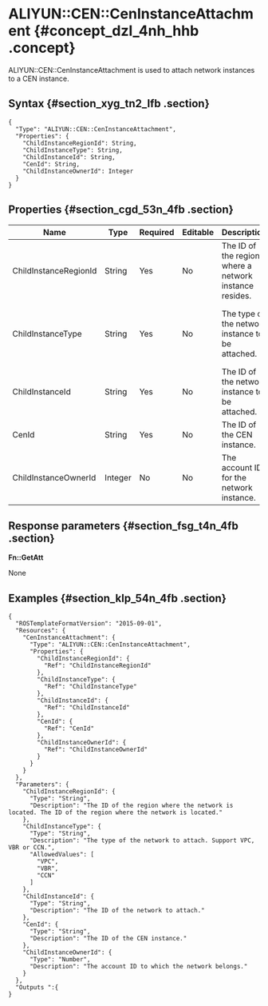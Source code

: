 # ALIYUN::CEN::CenInstanceAttachment {#concept_dzl_4nh_hhb .concept}

ALIYUN::CEN::CenInstanceAttachment is used to attach network instances to a CEN instance.

## Syntax {#section_xyg_tn2_lfb .section}

```language-json
{
  "Type": "ALIYUN::CEN::CenInstanceAttachment",
  "Properties": {
    "ChildInstanceRegionId": String,
    "ChildInstanceType": String,
    "ChildInstanceId": String,
    "CenId": String,
    "ChildInstanceOwnerId": Integer
  }
}
```

## Properties {#section_cgd_53n_4fb .section}

|Name|Type|Required|Editable|Description|Validity|
|----|----|--------|--------|-----------|--------|
|ChildInstanceRegionId|String|Yes|No|The ID of the region where a network instance resides.|None|
|ChildInstanceType|String|Yes|No|The type of the network instance to be attached.|Valid values: VPC, VBR, and CCN.|
|ChildInstanceId|String|Yes|No|The ID of the network instance to be attached.|None|
|CenId|String|Yes|No|The ID of the CEN instance.|None|
|ChildInstanceOwnerId|Integer|No|No|The account ID for the network instance.|None|

## Response parameters {#section_fsg_t4n_4fb .section}

**Fn::GetAtt**

None

## Examples {#section_klp_54n_4fb .section}

```language-json
{
  "ROSTemplateFormatVersion": "2015-09-01",
  "Resources": {
    "CenInstanceAttachment": {
      "Type": "ALIYUN::CEN::CenInstanceAttachment",
      "Properties": {
        "ChildInstanceRegionId": {
          "Ref": "ChildInstanceRegionId"
        },
        "ChildInstanceType": {
          "Ref": "ChildInstanceType"
        },
        "ChildInstanceId": {
          "Ref": "ChildInstanceId"
        },
        "CenId": {
          "Ref": "CenId"
        },
        "ChildInstanceOwnerId": {
          "Ref": "ChildInstanceOwnerId"
        }
      }
    }
  },
  "Parameters": {
    "ChildInstanceRegionId": {
      "Type": "String",
      "Description": "The ID of the region where the network is located. The ID of the region where the network is located."
    },
    "ChildInstanceType": {
      "Type": "String",
      "Description": "The type of the network to attach. Support VPC, VBR or CCN.",
      "AllowedValues": [
        "VPC",
        "VBR",
        "CCN"
      ]
    },
    "ChildInstanceId": {
      "Type": "String",
      "Description": "The ID of the network to attach."
    },
    "CenId": {
      "Type": "String",
      "Description": "The ID of the CEN instance."
    },
    "ChildInstanceOwnerId": {
      "Type": "Number",
      "Description": "The account ID to which the network belongs."
    }
  },
  "Outputs ":{
}
```

